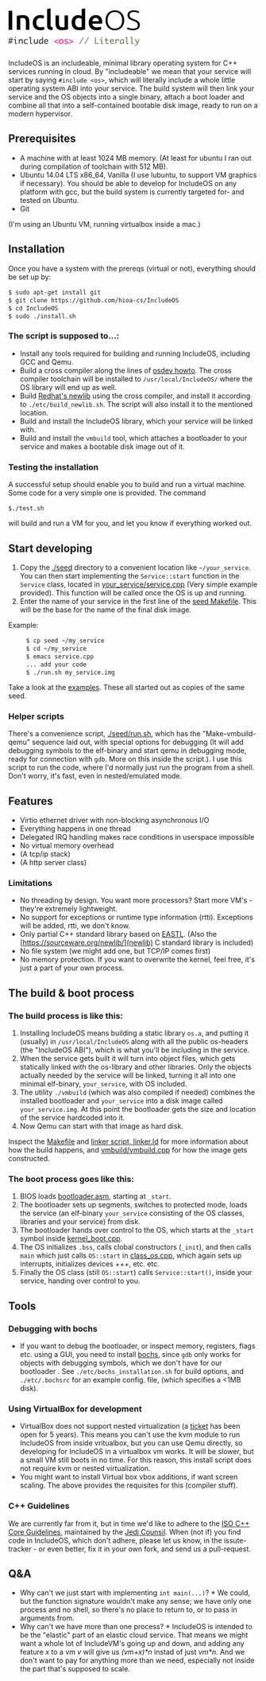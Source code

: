 ![IncludeOS](./doc/IncludeOS_logo.png)
================================================

IncludeOS is an includeable, minimal library operating system for C++ services running in cloud. By "includeable" we mean that your service will start by saying `#include <os>`, which will literally include a whole little operating system ABI into your service. The build system will then link your service and the OS objects into a single binary, attach a boot loader and combine all that into a self-contained bootable disk image, ready to run on a modern hypervisor. 


## Prerequisites 
  * A machine with at least 1024 MB memory. (At least for ubuntu I ran out during compilation of toolchain with 512 MB). 
  * Ubuntu 14.04 LTS x86_64, Vanilla (I use lubuntu, to support VM graphics if necessary). You should be able to develop for IncludeOS on any platform with gcc, but the build system is currently targeted for- and tested on Ubuntu.
  * Git

(I'm using an Ubuntu VM, running virtualbox inside a mac.)

## Installation

Once you have a system with the prereqs (virtual or not), everything should be set up by:

    $ sudo apt-get install git
    $ git clone https://github.com/hioa-cs/IncludeOS
    $ cd IncludeOS
    $ sudo ./install.sh

### The script is supposed to...:
* Install any tools required for building and running IncludeOS, including GCC and Qemu. 
* Build a cross compiler along the lines of [osdev howto](http://wiki.osdev.org/GCC_Cross-Compiler). The cross compiler toolchain will be installed to `/usr/local/IncludeOS/` where the OS library will end up as well.
* Build [Redhat's newlib](https://sourceware.org/newlib/) using the cross compiler, and install it according to `./etc/build_newlib.sh`. The script will also install it to the mentioned location.
* Build and install the IncludeOS library, which your service will be linked with.
* Build and install the `vmbuild` tool, which attaches a bootloader to your service and makes a bootable disk image out of it.

### Testing the installation

A successful setup should enable you to build and run a virtual machine. Some code for a very simple one is provided. The command

    $./test.sh 

will build and run a VM for you, and let you know if everything worked out. 

## Start developing

1. Copy the [./seed](./seed) directory to a convenient location like `~/your_service`. You can then start implementing the `Service::start` function in the `Service` class, located in [your_service/service.cpp](./seed/service.cpp) (Very simple example provided). This function will be called once the OS is up and running.  
2. Enter the name of your service in the first line of the [seed Makefile](./seed/Makefile). This will be the base for the name of the final disk image.

Example: 
```
     $ cp seed ~/my_service
     $ cd ~/my_service
     $ emacs service.cpp
     ... add your code
     $ ./run.sh my_service.img
```
Take a look at the [examples](./examples). These all started out as copies of the same seed.

### Helper scripts
There's a convenience script, [./seed/run.sh](./seed/run.sh), which has the "Make-vmbuild-qemu" sequence laid out, with special options for debugging (It will add debugging symbols to the elf-binary and start qemu in debugging mode, ready for connection with `gdb`. More on this inside the script.). I use this script to run the code, where I'd normally just run the program from a shell. Don't worry, it's fast, even in nested/emulated mode.


## Features
* Virtio ethernet driver with non-blocking asynchronous I/O
* Everything happens in one thread
* Delegated IRQ handling makes race conditions in userspace impossible 
* No virtual memory overhead
* (A tcp/ip stack)
* (A http server class)

### Limitations 
* No threading by design. You want more processors? Start more VM's - they're extremely lightweight.
* No support for exceptions or runtime type information (rtti). Exceptions will be added, rtti, we don't know.
* Only partial C++ standard library based on [EASTL](https://github.com/paulhodge/EASTL). (Also the [https://sourceware.org/newlib/](newlib) C standard library is included)
* No file system (we might add one, but TCP/IP comes first)
* No memory protection. If you want to overwrite the kernel, feel free, it's just a part of your own process. 

## The build & boot process

### The build process is like this:
  1. Installing IncludeOS means building a static library `os.a`, and putting it (usually) in `/usr/local/IncludeOS` along with all the public os-headers (the "IncludeOS ABI"), which is what you'll be including in the service.
  2. When the service gets built it will turn into object files, which gets statically linked with the os-library and other libraries. Only the objects actually needed by the service will be linked, turning it all into one minimal elf-binary, `your_service`, with OS included.
  4. The utility `./vmbuild` (which was also compiled if needed) combines the installed bootloader and `your_service` into a disk image called `your_service.img`. At this point the bootloader gets the size and location of the service hardcoded into it.
  5. Now Qemu can start with that image as hard disk.

Inspect the [Makefile](./src/Makefile) and [linker script, linker.ld](./src/linker.ld) for more information about how the build happens, and [vmbuild/vmbuild.cpp](./vmbuild/vmbuild.cpp) for how the image gets constructed.

### The boot process goes like this:
  1. BIOS loads [bootloader.asm](./src/bootloader.asm), starting at `_start`. 
  2. The bootloader sets up segments, switches to protected mode, loads the service (an elf-binary `your_service` consisting of the OS classes, libraries and your service) from disk.
  3. The bootloader hands over control to the OS, which starts at the `_start` symbol inside [kernel_boot.cpp](src/kernel_boot.cpp). 
  4. The OS initializes `.bss`, calls clobal constructors (`_init`), and then calls `main` which just calls `OS::start` in [class_os.cpp](./src/class_os.cpp), which again sets up interrupts, initializes devices +++, etc. etc.
  5. Finally the OS class (still `OS::start`) calls `Service::start()`, inside your service, handing over control to you.


## Tools 

### Debugging with bochs
* If you want to debug the bootloader, or inspect memory, registers, flags etc. using a GUI, you need to install [bochs](http://bochs.sourceforge.net/), since `gdb` only works for objects with debugging symbols, which we don't have for our bootloader . See `./etc/bochs_installation.sh` for build options, and `./etc/.bochsrc` for an example config. file, (which specifies a <1MB disk).


### Using VirtualBox for development
  * VirtualBox does not support nested virtualization (a [ticket](https://www.virtualbox.org/ticket/4032) has been open for 5 years). This means you can't use the kvm module to run IncludeOS from inside vritualbox, but you can use Qemu directly, so developing for IncludeOS in a virtualbox vm works. It will be slower, but a small VM still boots in no time. For this reason, this install script does not require kvm or nested virtualization.
  * You might want to install Virtual box vbox additions, if want screen scaling. The above provides the requisites for this (compiler stuff). 

### C++ Guidelines
We are currently far from it, but in time we'd like to adhere to the [ISO C++ Core Guidelines](https://github.com/isocpp/CppCoreGuidelines), maintained by the [Jedi Counsil](https://isocpp.org/). When (not if) you find code in IncludeOS, which don't adhere, please let us know, in the issute-tracker - or even better, fix it in your own fork, and send us a pull-request.

## Q&A

* Why can't we just start with implementing `int main(...)`?
      * We could, but the function signature wouldn't make any sense; we have only one process and no shell, so there's no place to return to, or to pass in arguments from.
* Why can't we have more than one process? 
       * IncludeOS is intended to be the "elastic" part of an elastic cloud service. That means we might want a whole lot of IncludeVM's going up and down, and adding any feature *x* to a vm *v* will give us *(vm+x)\*n* instad of just *vm\*n*. And we don't want to pay for anything more than we need, especially not inside the part that's supposed to scale.
